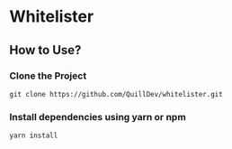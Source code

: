 # Whitelister
## How to Use?
### Clone the Project
```git clone https://github.com/QuillDev/whitelister.git```
### Install dependencies using yarn or npm
```yarn install```
